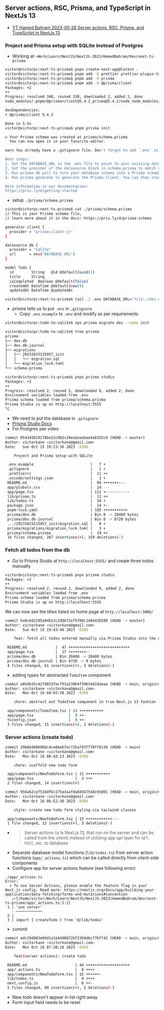 ## Server actions, RSC, Prisma, and TypeScript in NextJs 13

- [YT Hamed Bahram 2023-05-28 Server actions, RSC, Prisma, and TypeScript in NextJs 13](https://youtu.be/8e35eo447Zw?si=RuvpkUrczzCDMWAl)

### Project and Prisma setup with SQLite instead of Postgres

- Working at `~Work/Learn/NextJS/NextJS-2023/HamedBahram/dev/next-ts-prisma`

```bash
victor@victorpc:next-ts-prisma$ pnpx create-next-app@latest .
victor@victorpc:next-ts-prisma$ pnpm add -D prettier prettier-plugin-tailwindcss
victor@victorpc:next-ts-prisma$ pnpm add -D prisma
victor@victorpc:next-ts-prisma$ pnpm add -D @prisma/client
Packages: +2
++
Progress: resolved 340, reused 330, downloaded 2, added 2, done
node_modules/.pnpm/@prisma+client@5.4.2_prisma@5.4.2/node_node_modules/.pnpm/@prisma+client@5.4.2_prisma@5.4.2/node_modules/@prisma/client: Running postinstall script, done in 518ms

devDependencies:
+ @prisma/client 5.4.2

Done in 5.5s
victor@victorpc:next-ts-prisma$ pnpm prisma init

✔ Your Prisma schema was created at prisma/schema.prisma
  You can now open it in your favorite editor.

warn You already have a .gitignore file. Don't forget to add `.env` in it to not commit any private information.

Next steps:
1. Set the DATABASE_URL in the .env file to point to your existing database. If your database has no tables yet, read https://pris.ly/d/getting-started
2. Set the provider of the datasource block in schema.prisma to match your database: postgresql, mysql, sqlite, sqlserver, mongodb or cockroachdb.
3. Run prisma db pull to turn your database schema into a Prisma schema.
4. Run prisma generate to generate the Prisma Client. You can then start querying your database.

More information in our documentation:
https://pris.ly/d/getting-started
```

- setup `./prisma/schema.prisma`

```bash
victor@victorpc:next-ts-prisma$ cat ./prisma/schema.prisma
// This is your Prisma schema file,
// learn more about it in the docs: https://pris.ly/d/prisma-schema

generator client {
  provider = "prisma-client-js"
}

datasource db {
  provider = "sqlite"
  url      = env("DATABASE_URL")
}

model Todo {
  id        String   @id @default(uuid())
  title     String
  isCompleted  Boolean @default(false)
  createdAt DateTime @default(now())
  updatedAt DateTime @updatedAt

victor@victorpc:next-ts-prisma$ tail -2 .env DATABASE_URL="file:./dev.db
```

- prisma tells us to put `.env` in `,gitignore`
  - Copy `.env.example` to `.env` and modify as per requirements

```bash
victor@victorpc:todo-tw-sqlite$ npx prisma migrate dev --name init

victor@victorpc:todo-tw-sqlite$ tree prisma
prisma
├── dev.db
├── dev.db-journal
├── migrations
│   ├── 20231015215957_init
│   │   └── migration.sql
│   └── migration_lock.toml
└── schema.prisma

victor@victorpc:next-ts-prisma$ pnpx prisma studio
Packages: +2
++
Progress: resolved 2, reused 2, downloaded 0, added 2, done
Environment variables loaded from .env
Prisma schema loaded from prisma/schema.prisma
Prisma Studio is up on http://localhost:5555
^C
```

- We need to put the database in `.gitignore`
- [Prisma Studio Docs](https://www.prisma.io/docs/concepts/components/prisma-studio)
- For Postgres see video

```bash
commit 054345019178be22c902c34ea1eeebae4a8155c9 (HEAD -> master)
Author: victorkane <victorkane@gmail.com>
Date:   Sun Oct 15 19:23:36 2023 -0300

    Project and Prisma setup with SQLite

 .env.example                          |   7 +
 .gitignore                            |   1 +
 .prettierrc                           |  11 ++
 .vscode/settings.json                 |   3 +
 README.md                             |  98 +++++++---
 app/globals.css                       |  24 ---
 app/page.tsx                          | 112 +-----------
 lib/prisma.ts                         |  11 ++
 lib/todos.ts                          |  10 +
 package.json                          |  14 +-
 pnpm-lock.yaml                        | 105 +++++++++++
 prisma/dev.db                         | Bin 0 -> 20480 bytes
 prisma/dev.db-journal                 | Bin 0 -> 8720 bytes
 .../20231015215957_init/migration.sql |   8 +
 prisma/migrations/migration_lock.toml |   3 +
 prisma/schema.prisma                  |  19 ++
 16 files changed, 267 insertions(+), 159 deletions(-)
```

### Fetch all todos from the db

- Go to Prisma Studio at `http://localhost:5555/` and create three todos
  manually

```bash
victor@victorpc:next-ts-prisma$ pnpx prisma studio
Packages: +2
++
Progress: resolved 2, reused 2, downloaded 0, added 2, done
Environment variables loaded from .env
Prisma schema loaded from prisma/schema.prisma
Prisma Studio is up on http://localhost:5555
```

We can now see the titles listed on home page at `http://localhost:3000/`

```bash
commit ba0c6d2295a94b13c2d8b72ef5704c1d84438589 (HEAD -> master)
Author: victorkane <victorkane@gmail.com>
Date:   Sun Oct 15 19:43:48 2023 -0300

    feat: fetch all todos entered manually via Prisma Studio into the database

 README.md             |  47 ++++++++++++++++++++++++++++
 app/page.tsx          |  17 ++++++++--
 prisma/dev.db         | Bin 20480 -> 20480 bytes
 prisma/dev.db-journal | Bin 8720 -> 0 bytes
 4 files changed, 61 insertions(+), 3 deletions(-)
```

- adding types for abstracted `TodoItem` component

```bash
commit a05db35c42fd853fecf91a239b4f39654d2daeaa (HEAD -> main, origin/main)
Author: victorkane <victorkane@gmail.com>
Date:   Mon Oct 16 04:03:20 2023 -0300

    chore: abstract out TodoItem component in true Next.js 13 fashion (adding types, working with types)

 app/components/TodoItem.tsx | 11 +++++++++++
 app/page.tsx                |  3 ++-
 tsconfig.json               |  3 ++-
 3 files changed, 15 insertions(+), 2 deletions(-)
```

### Server actions (create todo)

```bash
commit 29b6bd6069bbc4ce6beb7ec72ba7837f70ff8134 (HEAD -> main)
Author: victorkane <victorkane@gmail.com>
Date:   Mon Oct 16 06:43:13 2023 -0300

    chore: scaffold new todo form

 app/components/NewTodoForm.tsx | 11 +++++++++++
 app/page.tsx                   |  3 +++
 2 files changed, 14 insertions(+)
```

```bash
commit 956a62caf53ddfbc275a3aafda8456754dc93d01 (HEAD -> main, origin/main)
Author: victorkane <victorkane@gmail.com>
Date:   Mon Oct 16 06:52:30 2023 -0300

    style: create new todo form styling via tailwind classes

 app/components/NewTodoForm.tsx | 15 ++++++++++++---
 1 file changed, 12 insertions(+), 3 deletions(-)
```

- > Server actions (a la Next.js 13, that run on the server and can be called
  > from the client) instead of utilizing app api layer for `GET`, `POST`, etc.
  > to database
- Separate database model functions (`lib/todos.ts`) from server action
  functions (`app/_actions.ts`) which can be called directly from client-side
  components
- Configure app for server actions feature (see following error)

```text
./app/_actions.ts
Error:
  × To use Server Actions, please enable the feature flag in your Next.js config. Read more: https://nextjs.org/docs/app/building-your-application/data-fetching/forms-and-mutations#convention
   ╭─[/home/victor/Work/Learn/NextJS/NextJS-2023/HamedBahram/dev/next-ts-prisma/app/_actions.ts:1:1]
 1 │ 'use server'
   · ────────────
 2 │
 3 │ import { createTodo } from '@/lib/todos'
```

- commit

```bash
commit edc194003e0dd1a3a4490072bf2304d6cf7bff42 (HEAD -> main, origin/main)
Author: victorkane <victorkane@gmail.com>
Date:   Mon Oct 16 07:30:16 2023 -0300

    feat(server actions): create todo

 README.md                      | 44 ++++++++++++++++++++
 app/_actions.ts                |  8 ++++
 app/components/NewTodoForm.tsx | 15 ++++++-
 lib/todos.ts                   |  9 ++++
 next.config.js                 |  6 ++-
 5 files changed, 80 insertions(+), 2 deletions(-)
```

- New todo doesn't appear in list right away
- Form input field needs to be reset
